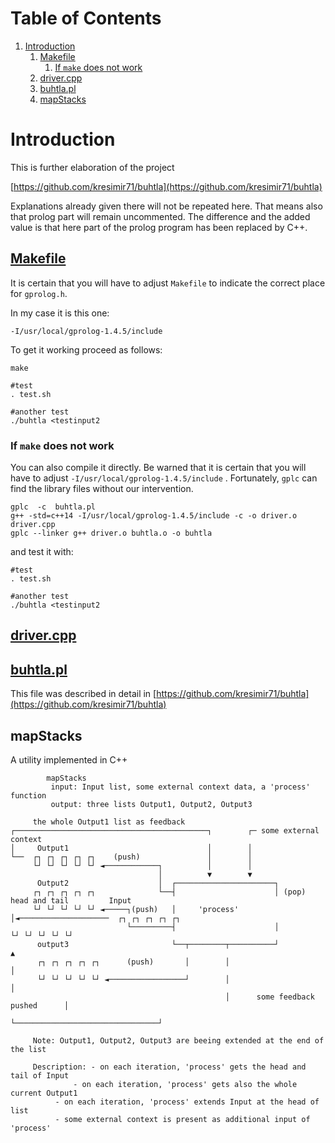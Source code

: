 
# Table of Contents

1.  [Introduction](#org4e08572)
    1.  [Makefile](#org515bdff)
        1.  [If `make` does not work](#org24b22bf)
    2.  [driver.cpp](#orgafb4a15)
    3.  [buhtla.pl](#org57c0b99)
    4.  [mapStacks](#org2856199)


<a id="org4e08572"></a>

# Introduction

This is further elaboration of the project 

[https://github.com/kresimir71/buhtla](https://github.com/kresimir71/buhtla)

Explanations already given there will not be repeated here. That means
also that prolog part will remain uncommented.  The difference and the
added value is that here part of the prolog program has been replaced
by C++.


<a id="org515bdff"></a>

## [Makefile](./Makefile)

It is certain that you will have to adjust `Makefile` to indicate the
correct place for `gprolog.h`.

In my case it is this one:

`-I/usr/local/gprolog-1.4.5/include`

To get it working proceed as follows:

    make
    
    #test
    . test.sh
    
    #another test
    ./buhtla <testinput2


<a id="org24b22bf"></a>

### If `make` does not work

You can also compile it directly.
Be warned that it is certain that you will have to adjust `-I/usr/local/gprolog-1.4.5/include` .
Fortunately, `gplc` can find the library files without our intervention.

    gplc  -c  buhtla.pl
    g++ -std=c++14 -I/usr/local/gprolog-1.4.5/include -c -o driver.o driver.cpp
    gplc --linker g++ driver.o buhtla.o -o buhtla

and test it with:

    #test
    . test.sh
    
    #another test
    ./buhtla <testinput2


<a id="orgafb4a15"></a>

## [driver.cpp](./driver.md)


<a id="org57c0b99"></a>

## [buhtla.pl](./buhtla.pl)

This file was described in detail in [https://github.com/kresimir71/buhtla](https://github.com/kresimir71/buhtla)


<a id="org2856199"></a>

## mapStacks

A utility implemented in C++

    
            mapStacks
             input: Input list, some external context data, a 'process' function
             output: three lists Output1, Output2, Output3
    
         the whole Output1 list as feedback
    ┌───────────────────────────────────────────┐        ┌─ some external context
    │     Output1                               │        │   
    └──  ┌┐ ┌┐ ┌┐ ┌┐ ┌┐    (push)               │        │   
         └┘ └┘ └┘ └┘ └┘ ◄────────────┐          │        │         
                                     │          ▼        ▼ 
          Output2                    │  ┌──────────────────────┐
         ┌┐ ┌┐ ┌┐ ┌┐ ┌┐              └──┤                      │ (pop) head and tail         Input
         └┘ └┘ └┘ └┘ └┘ ◄─────┐(push)   │     'process'        │◄────────────────────  ┌┐ ┌┐ ┌┐ ┌┐ ┌┐
                              └─────────┤                      │                       └┘ └┘ └┘ └┘ └┘
          output3                       └──┬────────┬──────────┘                     ▲
          ┌┐ ┌┐ ┌┐ ┌┐ ┌┐      (push)       │        │                                │
          └┘ └┘ └┘ └┘ └┘ ◄─────────────────┘        │                                │
                                                    │      some feedback pushed      │
                                                    └────────────────────────────────┘
    
         Note: Output1, Output2, Output3 are beeing extended at the end of the list
    
         Description: - on each iteration, 'process' gets the head and tail of Input
    	          - on each iteration, 'process' gets also the whole current Output1
    		  - on each iteration, 'process' extends Input at the head of list
    		  - some external context is present as additional input of 'process'

